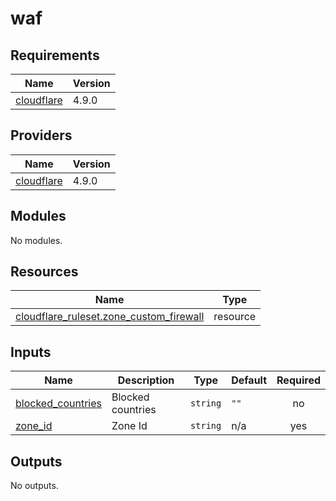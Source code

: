 # waf

<!-- BEGINNING OF PRE-COMMIT-TERRAFORM DOCS HOOK -->
## Requirements

| Name | Version |
|------|---------|
| <a name="requirement_cloudflare"></a> [cloudflare](#requirement\_cloudflare) | 4.9.0 |

## Providers

| Name | Version |
|------|---------|
| <a name="provider_cloudflare"></a> [cloudflare](#provider\_cloudflare) | 4.9.0 |

## Modules

No modules.

## Resources

| Name | Type |
|------|------|
| [cloudflare_ruleset.zone_custom_firewall](https://registry.terraform.io/providers/cloudflare/cloudflare/4.9.0/docs/resources/ruleset) | resource |

## Inputs

| Name | Description | Type | Default | Required |
|------|-------------|------|---------|:--------:|
| <a name="input_blocked_countries"></a> [blocked\_countries](#input\_blocked\_countries) | Blocked countries | `string` | `""` | no |
| <a name="input_zone_id"></a> [zone\_id](#input\_zone\_id) | Zone Id | `string` | n/a | yes |

## Outputs

No outputs.
<!-- END OF PRE-COMMIT-TERRAFORM DOCS HOOK -->
